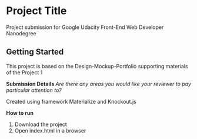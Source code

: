 # Project Title 
Project submission for Google Udacity Front-End Web Developer Nanodegree 
## Getting Started
This project is based on the Design-Mockup-Portfolio supporting materials of the Project 1

**Submission Details**
*Are there any areas you would like your reviewer to pay particular attention to?*

Created using framework Materialize and Knockout.js

**How to run**
1. Download the project
2. Open index.html in a browser

